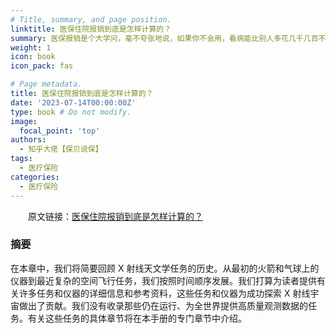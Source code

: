 ```yaml
---
# Title, summary, and page position.
linktitle: 医保住院报销到底是怎样计算的？
summary: 医保报销是个大学问，毫不夸张地说，如果你不会用，看病能比别人多花几千几百不止，
weight: 1
icon: book
icon_pack: fas

# Page metadata.
title: 医保住院报销到底是怎样计算的？
date: '2023-07-14T00:00:00Z'
type: book # Do not modify.
image:
  focal_point: 'top'
authors:
  - 知乎大佬【保贝说保】
tags:
  - 医疗保险
categories:
  - 医疗保险
---
```


&emsp;&emsp;原文链接：[医保住院报销到底是怎样计算的？](https://www.zhihu.com/question/48675395/answer/1180848131)


### 摘要
在本章中，我们将简要回顾 X 射线天文学任务的历史。从最初的火箭和气球上的仪器到最近复杂的空间飞行任务，我们按照时间顺序发展。我们打算为读者提供有关许多任务和仪器的详细信息和参考资料，这些任务和仪器为成功探索 X 射线宇宙做出了贡献。我们没有收录那些仍在运行、为全世界提供高质量观测数据的任务。有关这些任务的具体章节将在本手册的专门章节中介绍。
